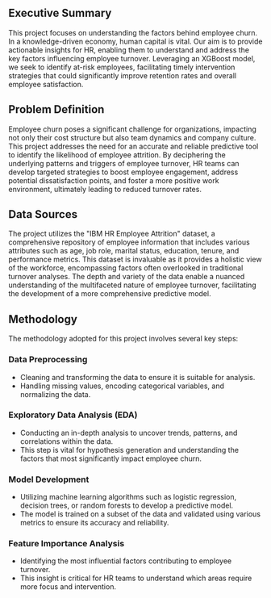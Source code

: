 ## Executive Summary
This project focuses on understanding the factors behind employee churn. In a knowledge-driven economy, human capital is vital. Our aim is to provide actionable insights for HR, enabling them to understand and address the key factors influencing employee turnover. Leveraging an XGBoost model, we seek to identify at-risk employees, facilitating timely intervention strategies that could significantly improve retention rates and overall employee satisfaction.

## Problem Definition
Employee churn poses a significant challenge for organizations, impacting not only their cost structure but also team dynamics and company culture. This project addresses the need for an accurate and reliable predictive tool to identify the likelihood of employee attrition. By deciphering the underlying patterns and triggers of employee turnover, HR teams can develop targeted strategies to boost employee engagement, address potential dissatisfaction points, and foster a more positive work environment, ultimately leading to reduced turnover rates.

## Data Sources
The project utilizes the "IBM HR Employee Attrition" dataset, a comprehensive repository of employee information that includes various attributes such as age, job role, marital status, education, tenure, and performance metrics. This dataset is invaluable as it provides a holistic view of the workforce, encompassing factors often overlooked in traditional turnover analyses. The depth and variety of the data enable a nuanced understanding of the multifaceted nature of employee turnover, facilitating the development of a more comprehensive predictive model.

## Methodology
The methodology adopted for this project involves several key steps:

### Data Preprocessing
- Cleaning and transforming the data to ensure it is suitable for analysis.
- Handling missing values, encoding categorical variables, and normalizing the data.

### Exploratory Data Analysis (EDA)
- Conducting an in-depth analysis to uncover trends, patterns, and correlations within the data.
- This step is vital for hypothesis generation and understanding the factors that most significantly impact employee churn.

### Model Development
- Utilizing machine learning algorithms such as logistic regression, decision trees, or random forests to develop a predictive model.
- The model is trained on a subset of the data and validated using various metrics to ensure its accuracy and reliability.

### Feature Importance Analysis
- Identifying the most influential factors contributing to employee turnover.
- This insight is critical for HR teams to understand which areas require more focus and intervention.
